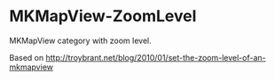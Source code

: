 MKMapView-ZoomLevel
===================

MKMapView category with zoom level.

Based on http://troybrant.net/blog/2010/01/set-the-zoom-level-of-an-mkmapview

